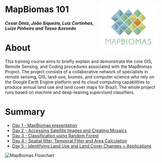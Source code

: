 <div class="fluid-row" id="header">
    <img src='./Assets/mapbiomas-icon.png' height='150' width='auto' align='right'>
    <h1 class="title toc-ignore">MapBiomas 101</h1>
    <h4 class="author"><em>Cesar Diniz, João Siqueira, Luiz Cortinhas, Luize Pinheiro and Tasso Azevedo</em></h4>
</div>

# About
This training course aims to briefly explain and demonstrate the core GIS, Remote Sensing, and Coding procedures associated with the MapBiomas Project. The project consists of a collaborative network of specialists in remote sensing, GIS, land-use, biomes, and computer science who rely on the Google Earth Engine platform and its cloud computing capabilities to produce annual land use and land cover maps for Brazil. The whole project runs based on machine and deep-leaning supervised classifiers.

# Summary
* [Day 1 - MapBiomas presentation](https://github.com/mapbiomas-brazil/mapbiomas-training/tree/main/MapBiomas_101/Day_1/README.md)
* [Day 2 - Accessing Satellite Images and Creating Mosaics](https://github.com/mapbiomas-brazil/mapbiomas-training/tree/main/MapBiomas_101/Day_2/README.md)
* [Day 3 - Classification using Random Forest](https://github.com/mapbiomas-brazil/mapbiomas-training/tree/main/MapBiomas_101/Day_3/README.md)
* [Day 4 - Spatial filter, Temporal Filter and Area Calculation](https://github.com/mapbiomas-brazil/mapbiomas-training/tree/main/MapBiomas_101/Day_4/README.md)
* [Day 5 - Identifying Land Use and Land Cover Changes + Applications](https://github.com/mapbiomas-brazil/mapbiomas-training/tree/main/MapBiomas_101/Day_5/README.md)

![MapBiomas Flowchart](https://user-images.githubusercontent.com/68720032/105085821-0ff11d00-5a77-11eb-9793-642e4b126504.jpeg)
